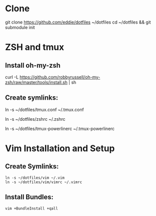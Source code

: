 # Clone 

  git clone https://github.com/eddie/dotfiles ~/dotfiles
  cd ~/dotfiles && git submodule init


# ZSH and tmux

## Install oh-my-zsh

  curl -L https://github.com/robbyrussell/oh-my-zsh/raw/master/tools/install.sh | sh

## Create symlinks:

  ln -s ~/dotfiles/tmux.conf ~/.tmux.conf

  ln -s ~/dotfiles/zshrc ~/.zshrc

  ln -s ~/dotfiles/tmux-powerlinerc ~/.tmux-powerlinerc

# Vim Installation and Setup

## Create Symlinks:

    ln -s ~/dotfiles/vim ~/.vim
    ln -s ~/dotfiles/vim/vimrc ~/.vimrc

## Install Bundles:

    vim +BundleInstall +qall
